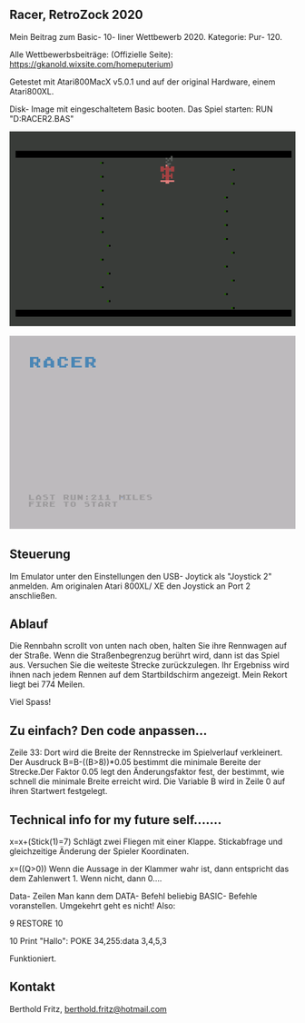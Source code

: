 Racer, RetroZock 2020
----------------------
Mein Beitrag zum Basic- 10- liner Wettbewerb 2020.
Kategorie: Pur- 120.

Alle Wettbewerbsbeiträge: (Offizielle Seite): https://gkanold.wixsite.com/homeputerium)

Getestet mit Atari800MacX v5.0.1 und auf der original Hardware, einem Atari800XL.

Disk- Image mit eingeschaltetem Basic booten. Das Spiel starten: RUN "D:RACER2.BAS"

![](screenshot1.png)

![](screenshot2.png)


Steuerung
---------
Im Emulator unter den Einstellungen den USB- Joytick als "Joystick 2" anmelden.
Am originalen Atari 800XL/ XE den Joystick an Port 2 anschließen.

Ablauf
------
Die Rennbahn scrollt von unten nach oben, halten Sie ihre Rennwagen auf der Straße. 
Wenn die Straßenbegrenzug berührt wird, dann ist das Spiel aus. Versuchen Sie
die weiteste Strecke zurückzulegen. Ihr Ergebniss wird ihnen nach jedem Rennen
auf dem Startbildschirm angezeigt. Mein Rekort liegt bei 774 Meilen.

Viel Spass!

Zu einfach? Den code anpassen...
--------------------------------
Zeile 33:
Dort wird die Breite der Rennstrecke im Spielverlauf verkleinert. Der Ausdruck
B=B-((B>8))*0.05 bestimmt die minimale Bereite der Strecke.Der Faktor 0.05 legt den
Änderungsfaktor fest, der bestimmt, wie schnell die minimale Breite erreicht wird.
Die Variable B wird in Zeile 0 auf ihren Startwert festgelegt.


Technical info for my future self.......
----------------------------------------
x=x+(Stick(1)=7)
Schlägt zwei Fliegen mit einer Klappe. Stickabfrage und gleichzeitige 
Änderung der Spieler Koordinaten.

x=((Q>0))
Wenn die Aussage in der Klammer wahr ist, dann entspricht das dem Zahlenwert 1.
Wenn nicht, dann 0.... 

Data- Zeilen
Man kann dem DATA- Befehl beliebig BASIC- Befehle voranstellen.
Umgekehrt geht es nicht! Also:

9 RESTORE 10

10 Print "Hallo": POKE 34,255:data 3,4,5,3

Funktioniert.

Kontakt
-------
Berthold Fritz, berthold.fritz@hotmail.com


